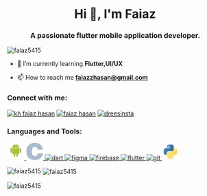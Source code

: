 <h1 align="center">Hi 👋, I'm Faiaz</h1>
<h3 align="center">A passionate flutter mobile application developer.</h3>

<p align="left"> <img src="https://komarev.com/ghpvc/?username=faiaz5415&label=Profile%20views&color=0e75b6&style=flat" alt="faiaz5415" /> </p>

- 🌱 I’m currently learning **Flutter,UI/UX**

- 📫 How to reach me **faiazzhasan@gmail.com**

<h3 align="left">Connect with me:</h3>
<p align="left">
<a href="https://linkedin.com/in/kh faiaz hasan" target="blank"><img align="center" src="https://raw.githubusercontent.com/rahuldkjain/github-profile-readme-generator/master/src/images/icons/Social/linked-in-alt.svg" alt="kh faiaz hasan" height="30" width="40" /></a>
<a href="https://fb.com/faiaz hasan" target="blank"><img align="center" src="https://raw.githubusercontent.com/rahuldkjain/github-profile-readme-generator/master/src/images/icons/Social/facebook.svg" alt="faiaz hasan" height="30" width="40" /></a>
<a href="https://instagram.com/dreesinsta" target="blank"><img align="center" src="https://raw.githubusercontent.com/rahuldkjain/github-profile-readme-generator/master/src/images/icons/Social/instagram.svg" alt="dreesinsta" height="30" width="40" /></a>
</p>

<h3 align="left">Languages and Tools:</h3>
<p align="left"> <a href="https://developer.android.com" target="_blank" rel="noreferrer"> <img src="https://raw.githubusercontent.com/devicons/devicon/master/icons/android/android-original-wordmark.svg" alt="android" width="40" height="40"/> </a> <a href="https://www.cprogramming.com/" target="_blank" rel="noreferrer"> <img src="https://raw.githubusercontent.com/devicons/devicon/master/icons/c/c-original.svg" alt="c" width="40" height="40"/> </a> <a href="https://dart.dev" target="_blank" rel="noreferrer"> <img src="https://www.vectorlogo.zone/logos/dartlang/dartlang-icon.svg" alt="dart" width="40" height="40"/> </a> <a href="https://www.figma.com/" target="_blank" rel="noreferrer"> <img src="https://www.vectorlogo.zone/logos/figma/figma-icon.svg" alt="figma" width="40" height="40"/> </a> <a href="https://firebase.google.com/" target="_blank" rel="noreferrer"> <img src="https://www.vectorlogo.zone/logos/firebase/firebase-icon.svg" alt="firebase" width="40" height="40"/> </a> <a href="https://flutter.dev" target="_blank" rel="noreferrer"> <img src="https://www.vectorlogo.zone/logos/flutterio/flutterio-icon.svg" alt="flutter" width="40" height="40"/> </a> <a href="https://git-scm.com/" target="_blank" rel="noreferrer"> <img src="https://www.vectorlogo.zone/logos/git-scm/git-scm-icon.svg" alt="git" width="40" height="40"/> </a> <a href="https://www.python.org" target="_blank" rel="noreferrer"> <img src="https://raw.githubusercontent.com/devicons/devicon/master/icons/python/python-original.svg" alt="python" width="40" height="40"/> </a> </p>

<p><img align="left" src="https://github-readme-stats.vercel.app/api/top-langs?username=faiaz5415&show_icons=true&locale=en&layout=compact" alt="faiaz5415" /></p>

<p>&nbsp;<img align="center" src="https://github-readme-stats.vercel.app/api?username=faiaz5415&show_icons=true&locale=en" alt="faiaz5415" /></p>

<p><img align="center" src="https://github-readme-streak-stats.herokuapp.com/?user=faiaz5415&" alt="faiaz5415" /></p>
